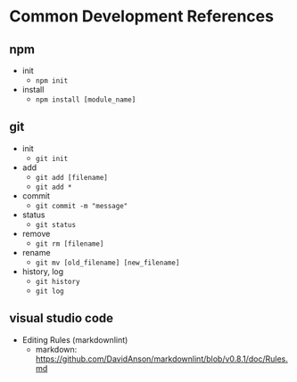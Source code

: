 # Common Development References

## npm

- init
  - `npm init`
- install
  - `npm install [module_name]`

## git

- init
  - `git init`
- add
  - `git add [filename]`
  - `git add *`
- commit
  - `git commit -m "message"`
- status
  - `git status`
- remove
  - `git rm [filename]`
- rename
  - `git mv [old_filename] [new_filename]`
- history, log
  - `git history`
  - `git log`

## visual studio code

- Editing Rules (markdownlint)
  - markdown: <https://github.com/DavidAnson/markdownlint/blob/v0.8.1/doc/Rules.md>